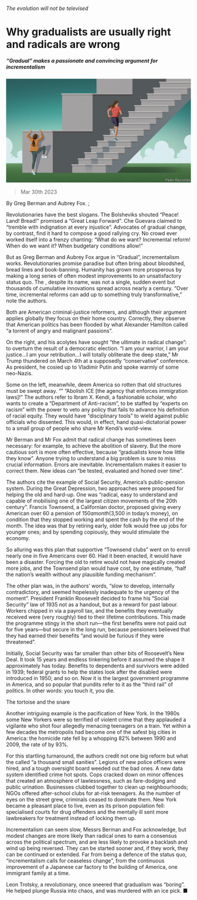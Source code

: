 ###### The evolution will not be televised

# Why gradualists are usually right and radicals are wrong 

##### “Gradual” makes a passionate and convincing argument for incrementalism 

![image](images/20230401_CUD001.jpg) 

> Mar 30th 2023 

 By Greg Berman and Aubrey Fox. ; 

Revolutionaries have the best slogans. The Bolsheviks shouted “Peace! Land! Bread!”  promised a “Great Leap Forward”. Che Guevara claimed to “tremble with indignation at every injustice”. Advocates of gradual change, by contrast, find it hard to compose a good rallying cry. No crowd ever worked itself into a frenzy chanting: “What do we want? Incremental reform! When do we want it? When budgetary conditions allow!”

But as Greg Berman and Aubrey Fox argue in “Gradual”, incrementalism works. Revolutionaries promise paradise but often bring about bloodshed, bread lines and book-banning. Humanity has grown more prosperous by making a long series of often modest improvements to an unsatisfactory status quo. The , despite its name, was not a single, sudden event but thousands of cumulative innovations spread across nearly a century. “Over time, incremental reforms can add up to something truly transformative,” note the authors.

Both are American criminal-justice reformers, and although their argument applies globally they focus on their home country. Correctly, they observe that American politics has been flooded by what Alexander Hamilton called “a torrent of angry and malignant passions”.

On the right,  and his acolytes have sought “the ultimate in radical change”: to overturn the result of a democratic election. “I am your warrior, I am your justice…I am your retribution…I will totally obliterate the deep state,” Mr Trump thundered on March 4th at a supposedly “conservative” conference. As president, he cosied up to Vladimir Putin and spoke warmly of some neo-Nazis.

Some on the left, meanwhile, deem America so rotten that old structures must be swept away. “” “Abolish ICE [the agency that enforces immigration laws]!” The authors refer to Ibram X. Kendi, a fashionable scholar, who wants to create a “Department of Anti-racism”, to be staffed by “experts on racism” with the power to veto any policy that fails to advance his definition of racial equity. They would have “disciplinary tools” to wield against public officials who dissented. This would, in effect, hand quasi-dictatorial power to a small group of people who share Mr Kendi’s world-view.

Mr Berman and Mr Fox admit that radical change has sometimes been necessary: for example, to achieve the abolition of slavery. But the more cautious sort is more often effective, because “gradualists know how little they know”. Anyone trying to understand a big problem is sure to miss crucial information. Errors are inevitable. Incrementalism makes it easier to correct them. New ideas can “be tested, evaluated and honed over time”.

The authors cite the example of Social Security, America’s public-pension system. During the Great Depression, two approaches were proposed for helping the old and hard-up. One was “radical, easy to understand and capable of mobilising one of the largest citizen movements of the 20th century”. Francis Townsend, a Californian doctor, proposed giving every American over 60 a pension of $150 a month ($3,500 in today’s money), on condition that they stopped working and spent the cash by the end of the month. The idea was that by retiring early, older folk would free up jobs for younger ones; and by spending copiously, they would stimulate the economy.

So alluring was this plan that supportive “Townsend clubs” went on to enroll nearly one in five Americans over 60. Had it been enacted, it would have been a disaster. Forcing the old to retire would not have magically created more jobs, and the Townsend plan would have cost, by one estimate, “half the nation’s wealth without any plausible funding mechanism”.

The other plan was, in the authors’ words, “slow to develop, internally contradictory, and seemed hopelessly inadequate to the urgency of the moment”. President Franklin Roosevelt decided to frame his “Social Security” law of 1935 not as a handout, but as a reward for past labour. Workers chipped in via a payroll tax, and the benefits they eventually received were (very roughly) tied to their lifetime contributions. This made the programme stingy in the short run—the first benefits were not paid out for five years—but secure in the long run, because pensioners believed that they had earned their benefits “and would be furious if they were threatened”.

Initially, Social Security was far smaller than other bits of Roosevelt’s New Deal. It took 15 years and endless tinkering before it assumed the shape it approximately has today. Benefits to dependents and survivors were added in 1939; federal grants to help the states look after the disabled were introduced in 1950; and so on. Now it is the largest government programme in America, and so popular that pundits refer to it as the “third rail” of politics. In other words: you touch it, you die.

The tortoise and the snare

Another intriguing example is the pacification of New York. In the 1980s some New Yorkers were so terrified of violent crime that they applauded a vigilante who shot four allegedly menacing teenagers on a train. Yet within a few decades the metropolis had become one of the safest big cities in America: the homicide rate fell by a whopping 82% between 1990 and 2009, the rate of  by 93%.

For this startling turnaround, the authors credit not one big reform but what the  called “a thousand small sanities”. Legions of new police officers were hired, and a tough oversight board weeded out the bad ones. A new data system identified crime hot spots. Cops cracked down on minor offences that created an atmosphere of lawlessness, such as fare-dodging and public urination. Businesses clubbed together to clean up neighbourhoods;  NGOs offered after-school clubs for at-risk teenagers. As the number of eyes on the street grew, criminals ceased to dominate them. New York became a pleasant place to live, even as its prison population fell: specialised courts for drug offenders and the mentally ill sent more lawbreakers for treatment instead of locking them up. 

Incrementalism can seem slow, Messrs Berman and Fox acknowledge, but modest changes are more likely than radical ones to earn a consensus across the political spectrum, and are less likely to provoke a backlash and wind up being reversed. They can be started sooner and, if they work, they can be continued or extended. Far from being a defence of the status quo, “incrementalism calls for ceaseless change”, from the continuous improvement of a Japanese car factory to the building of America, one immigrant family at a time.

Leon Trotsky, a revolutionary, once sneered that gradualism was “boring”. He helped plunge Russia into chaos, and was murdered with an ice pick. ■


